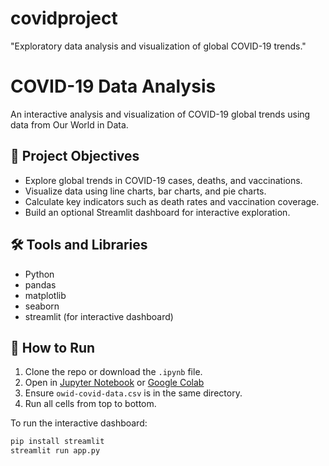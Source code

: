 # covidproject
 "Exploratory data analysis and visualization of global COVID-19 trends."
# COVID-19 Data Analysis

An interactive analysis and visualization of COVID-19 global trends using data from Our World in Data.

## 🧠 Project Objectives

- Explore global trends in COVID-19 cases, deaths, and vaccinations.
- Visualize data using line charts, bar charts, and pie charts.
- Calculate key indicators such as death rates and vaccination coverage.
- Build an optional Streamlit dashboard for interactive exploration.

## 🛠️ Tools and Libraries

- Python
- pandas
- matplotlib
- seaborn
- streamlit (for interactive dashboard)

## 🚀 How to Run

1. Clone the repo or download the `.ipynb` file.
2. Open in [Jupyter Notebook](https://jupyter.org/) or [Google Colab](https://colab.research.google.com/)
3. Ensure `owid-covid-data.csv` is in the same directory.
4. Run all cells from top to bottom.

To run the interactive dashboard:
```bash
pip install streamlit
streamlit run app.py
